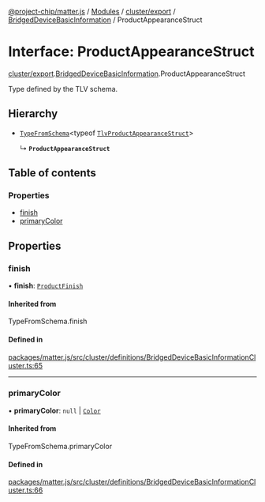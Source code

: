 [@project-chip/matter.js](../README.md) / [Modules](../modules.md) / [cluster/export](../modules/cluster_export.md) / [BridgedDeviceBasicInformation](../modules/cluster_export.BridgedDeviceBasicInformation.md) / ProductAppearanceStruct

# Interface: ProductAppearanceStruct

[cluster/export](../modules/cluster_export.md).[BridgedDeviceBasicInformation](../modules/cluster_export.BridgedDeviceBasicInformation.md).ProductAppearanceStruct

Type defined by the TLV schema.

## Hierarchy

- [`TypeFromSchema`](../modules/tlv_export.md#typefromschema)\<typeof [`TlvProductAppearanceStruct`](../modules/cluster_export.BridgedDeviceBasicInformation.md#tlvproductappearancestruct)\>

  ↳ **`ProductAppearanceStruct`**

## Table of contents

### Properties

- [finish](cluster_export.BridgedDeviceBasicInformation.ProductAppearanceStruct.md#finish)
- [primaryColor](cluster_export.BridgedDeviceBasicInformation.ProductAppearanceStruct.md#primarycolor)

## Properties

### finish

• **finish**: [`ProductFinish`](../enums/cluster_export.BridgedDeviceBasicInformation.ProductFinish.md)

#### Inherited from

TypeFromSchema.finish

#### Defined in

[packages/matter.js/src/cluster/definitions/BridgedDeviceBasicInformationCluster.ts:65](https://github.com/project-chip/matter.js/blob/5f71eedebdb9fa54338bde320c311bb359b7455d/packages/matter.js/src/cluster/definitions/BridgedDeviceBasicInformationCluster.ts#L65)

___

### primaryColor

• **primaryColor**: ``null`` \| [`Color`](../enums/cluster_export.BridgedDeviceBasicInformation.Color.md)

#### Inherited from

TypeFromSchema.primaryColor

#### Defined in

[packages/matter.js/src/cluster/definitions/BridgedDeviceBasicInformationCluster.ts:66](https://github.com/project-chip/matter.js/blob/5f71eedebdb9fa54338bde320c311bb359b7455d/packages/matter.js/src/cluster/definitions/BridgedDeviceBasicInformationCluster.ts#L66)
